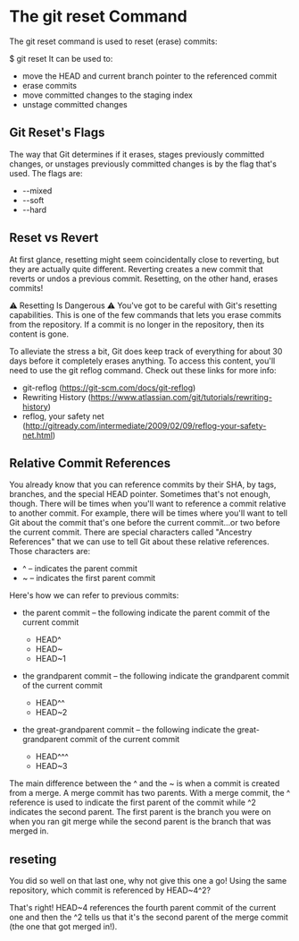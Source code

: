 # The git reset Command

The git reset command is used to reset (erase) commits:

$ git reset <reference-to-commit>
It can be used to:

* move the HEAD and current branch pointer to the referenced commit
* erase commits
* move committed changes to the staging index
* unstage committed changes

## Git Reset's Flags
The way that Git determines if it erases, stages previously committed changes, or unstages previously committed changes is by the flag that's used. The flags are:

* --mixed
* --soft
* --hard
  
## Reset vs Revert
At first glance, resetting might seem coincidentally close to reverting, but they are actually quite different. Reverting creates a new commit that reverts or undos 
a previous commit. Resetting, on the other hand, erases commits!
  
⚠️ Resetting Is Dangerous ⚠️
You've got to be careful with Git's resetting capabilities. This is one of the few commands that lets you erase commits from the repository. 
If a commit is no longer in the repository, then its content is gone.

To alleviate the stress a bit, Git does keep track of everything for about 30 days before it completely erases anything. To access this content, 
you'll need to use the git reflog command. Check out these links for more info:

* git-reflog (https://git-scm.com/docs/git-reflog)
* Rewriting History (https://www.atlassian.com/git/tutorials/rewriting-history)
* reflog, your safety net (http://gitready.com/intermediate/2009/02/09/reflog-your-safety-net.html)
  
  
## Relative Commit References
You already know that you can reference commits by their SHA, by tags, branches, and the special HEAD pointer. Sometimes that's not enough, though. 
There will be times when you'll want to reference a commit relative to another commit. For example, there will be times where you'll want to tell 
Git about the commit that's one before the current commit...or two before the current commit. There are special characters called "Ancestry References" 
that we can use to tell Git about these relative references. Those characters are:

* ^ – indicates the parent commit
* ~ – indicates the first parent commit
  
Here's how we can refer to previous commits:

* the parent commit – the following indicate the parent commit of the current commit
  * HEAD^
  * HEAD~
  * HEAD~1
  
* the grandparent commit – the following indicate the grandparent commit of the current commit
  * HEAD^^
  * HEAD~2

* the great-grandparent commit – the following indicate the great-grandparent commit of the current commit
  * HEAD^^^
  * HEAD~3
  
The main difference between the ^ and the ~ is when a commit is created from a merge. A merge commit has two parents. With a merge commit, 
the ^ reference is used to indicate the first parent of the commit while ^2 indicates the second parent. The first parent is the branch you 
were on when you ran git merge while the second parent is the branch that was merged in.

## reseting 

  You did so well on that last one, why not give this one a go! Using the same repository, which commit is referenced by HEAD~4^2?
  
That's right! HEAD~4 references the fourth parent commit of the current one and then the ^2 tells us that it's the second parent of the merge commit (the one that got merged in!).
